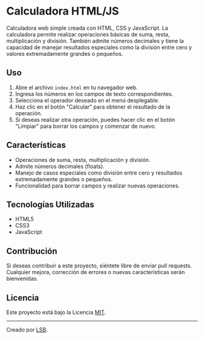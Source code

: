 # Calculadora HTML/JS

Calculadora web simple creada con HTML, CSS y JavaScript. La calculadora permite realizar operaciones básicas de suma, resta, multiplicación y división. También admite números decimales y tiene la capacidad de manejar resultados especiales como la división entre cero y valores extremadamente grandes o pequeños.

## Uso

1. Abre el archivo `index.html` en tu navegador web.
2. Ingresa los números en los campos de texto correspondientes.
3. Selecciona el operador deseado en el menú desplegable.
4. Haz clic en el botón "Calcular" para obtener el resultado de la operación.
5. Si deseas realizar otra operación, puedes hacer clic en el botón "Limpiar" para borrar los campos y comenzar de nuevo.

## Características

- Operaciones de suma, resta, multiplicación y división.
- Admite números decimales (floats).
- Manejo de casos especiales como división entre cero y resultados extremadamente grandes o pequeños.
- Funcionalidad para borrar campos y realizar nuevas operaciones.

## Tecnologías Utilizadas

- HTML5
- CSS3
- JavaScript

## Contribución

Si deseas contribuir a este proyecto, siéntete libre de enviar pull requests. Cualquier mejora, corrección de errores o nuevas características serán bienvenidas.

## Licencia

Este proyecto está bajo la Licencia [MIT](LICENSE).

---
Creado por [LSB](lucassebastianbrocanelli@gmail.com).
